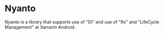# Nyanto

Nyanto is a library that supports use of "DI" and use of "Rx" and "LifeCycle Management" at Xamarin Android.
